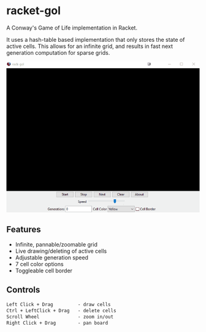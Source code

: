 # racket-gol
A Conway's Game of Life implementation in Racket. 

It uses a hash-table based implementation that
only stores the state of active cells. This allows for an infinite grid, and results
in fast next generation computation for sparse grids.

![racket-gol screenshot][screenshot]

[screenshot]: https://github.com/igorgrebenkov/racket-gol/blob/master/screenshot.gif

## Features
* Infinite, pannable/zoomable grid
* Live drawing/deleting of active cells
* Adjustable generation speed
* 7 cell color options
* Toggleable cell border


## Controls
```
Left Click + Drag         - draw cells
Ctrl + LeftClick + Drag   - delete cells
Scroll Wheel              - zoom in/out
Right Click + Drag        - pan board
```
